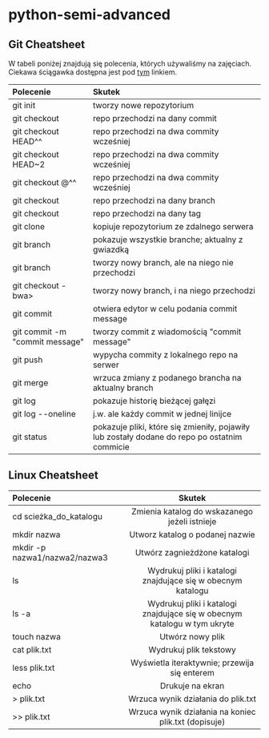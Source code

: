 # python-semi-advanced

## Git Cheatsheet

W tabeli poniżej znajdują się polecenia, których używaliśmy na zajęciach. Ciekawa ściągawka dostępna jest pod [tym](https://www.git-tower.com/blog/git-cheat-sheet/?utm_source=hashnode.com) linkiem.

|       Polecenie                 |      Skutek                                                                                 |
| :------------------------------ | :------------------------------------------------------------------------------------------ |
| git init                        | tworzy nowe repozytorium                                                                    |
| git checkout <hash commit>      | repo przechodzi na dany commit                                                              |
| git checkout HEAD^^             | repo przechodzi na dwa commity wcześniej                                                    |
| git checkout HEAD~2             | repo przechodzi na dwa commity wcześniej                                                    |
| git checkout @^^                | repo przechodzi na dwa commity wcześniej                                                    |
| git checkout <nazwa brancha>    | repo przechodzi na dany branch                                                              |
| git checkout <nazwa taga>       | repo przechodzi na dany tag                                                                 |
| git clone <link>                | kopiuje repozytorium ze zdalnego serwera                                                    |
| git branch                      | pokazuje wszystkie branche; aktualny z gwiazdką                                             |
| git branch <nazwa>              | tworzy nowy branch, ale na niego nie przechodzi                                             |
| git checkout -bwa>              | tworzy nowy branch, i na niego przechodzi                                                   |
| git commit                      | otwiera edytor w celu podania commit message                                                |
| git commit -m "commit message"  | tworzy commit z wiadomością "commit message"                                                |
| git push                        | wypycha commity z lokalnego repo na serwer                                                  |
| git merge <nazwa brancha>       | wrzuca zmiany z podanego brancha na aktualny branch                                         |
| git log                         | pokazuje historię bieżącej gałęzi                                                           |
| git log --oneline               | j.w. ale każdy commit w jednej linijce                                                      |
| git status                      | pokazuje pliki, które się zmieniły, pojawiły lub zostały dodane do repo po ostatnim commicie|

## Linux Cheatsheet

|       Polecenie                 |      Skutek                                                                                 |
| :------------------------------ | :-----------------------------------------------------------------------------------------: |
| cd scieżka_do_katalogu          | Zmienia katalog do wskazanego jeżeli istnieje                                               |
| mkdir nazwa                     | Utworz katalog o podanej nazwie                                                             |
| mkdir -p nazwa1/nazwa2/nazwa3   | Utwórz zagnieżdżone katalogi                                                                |
| ls                              | Wydrukuj pliki i katalogi znajdujące się w obecnym katalogu                                 |
| ls -a                           | Wydrukuj pliki i katalogi znajdujące się w obecnym katalogu w tym ukryte                    |
| touch nazwa                     | Utwórz nowy plik                                                                            |
| cat plik.txt                    | Wydrukuj plik tekstowy                                                                      |
| less plik.txt                   | Wyświetla iteraktywnie; przewija się enterem                                                |
| echo <cokolwiek>                | Drukuje <cokolwiek> na ekran                                                                |
| <cokolwiek> > plik.txt          | Wrzuca wynik działania <cokolwiek> do plik.txt                                              |
| <cokolwiek> >> plik.txt         | Wrzuca wynik działania <cokolwiek> na koniec plik.txt (dopisuje)                            |

